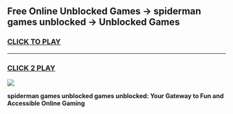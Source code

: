 
## Free Online Unblocked Games → spiderman games unblocked → Unblocked Games
<h3>
<a href="https://premium.freeplayer.one?title=spiderman_games_unblocked&ref=21F">CLICK TO PLAY</a></h3>
<hr>

<h3>
<a href="https://premium.freeplayer.one?title=spiderman_games_unblocked&ref=21F">CLICK 2 PLAY</a>
  
</h3>

<a href="https://premium.freeplayer.one?title=spiderman_games_unblocked&ref=21F/"><img src="https://clearcache.store/games.png"></a>


**spiderman games unblocked games unblocked: Your Gateway to Fun and Accessible Online Gaming**
